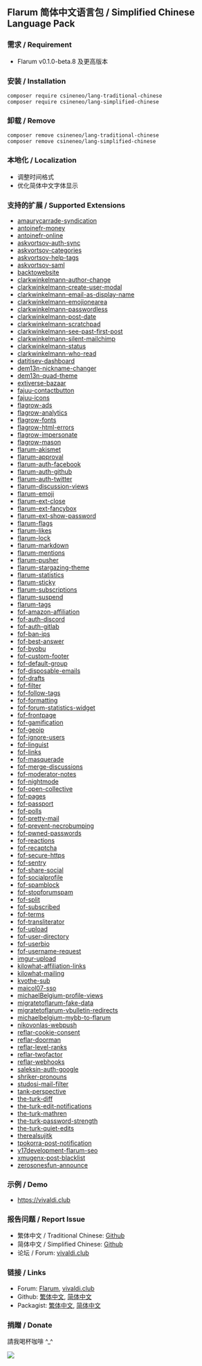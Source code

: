 ## Flarum 简体中文语言包 / Simplified Chinese Language Pack

### 需求 / Requirement
  - Flarum v0.1.0-beta.8 及更高版本


### 安装 / Installation
```
composer require csineneo/lang-traditional-chinese
composer require csineneo/lang-simplified-chinese
```

### 卸载 / Remove
```
composer remove csineneo/lang-traditional-chinese
composer remove csineneo/lang-simplified-chinese
```

### 本地化 / Localization
  - 调整时间格式
  - 优化简体中文字体显示

### 支持的扩展 / Supported Extensions
  - [amaurycarrade-syndication](https://discuss.flarum.org/d/4395)
  - [antoinefr-money](https://discuss.flarum.org/d/4699)
  - [antoinefr-online](https://discuss.flarum.org/d/8302)
  - [askvortsov-auth-sync](https://discuss.flarum.org/d/22759)
  - [askvortsov-categories](https://discuss.flarum.org/d/23184)
  - [askvortsov-help-tags](https://discuss.flarum.org/d/23004)
  - [askvortsov-saml](https://discuss.flarum.org/d/22757)
  - [backtowebsite](https://discuss.flarum.org/d/18285)
  - [clarkwinkelmann-author-change](https://discuss.flarum.org/d/21731)
  - [clarkwinkelmann-create-user-modal](https://discuss.flarum.org/d/22608)
  - [clarkwinkelmann-email-as-display-name](https://discuss.flarum.org/d/22603)
  - [clarkwinkelmann-emojionearea](https://discuss.flarum.org/d/4787)
  - [clarkwinkelmann-passwordless](https://discuss.flarum.org/d/22606)
  - [clarkwinkelmann-post-date](https://discuss.flarum.org/d/21247)
  - [clarkwinkelmann-scratchpad](https://discuss.flarum.org/d/23016)
  - [clarkwinkelmann-see-past-first-post](https://discuss.flarum.org/d/23077)
  - [clarkwinkelmann-silent-mailchimp](https://discuss.flarum.org/d/23079)
  - [clarkwinkelmann-status](https://discuss.flarum.org/d/21983)
  - [clarkwinkelmann-who-read](https://discuss.flarum.org/d/23066)
  - [datitisev-dashboard](https://discuss.flarum.org/d/2958)
  - [dem13n-nickname-changer](https://discuss.flarum.org/d/21238)
  - [dem13n-quad-theme](https://discuss.flarum.org/d/22618)
  - [extiverse-bazaar](https://discuss.flarum.org/d/5151)
  - [fajuu-contactbutton](https://discuss.flarum.org/d/18228)
  - [fajuu-icons](https://discuss.flarum.org/d/21401)
  - [flagrow-ads](https://discuss.flarum.org/d/4785)
  - [flagrow-analytics](https://discuss.flarum.org/d/1983)
  - [flagrow-fonts](https://discuss.flarum.org/d/6207)
  - [flagrow-html-errors](https://discuss.flarum.org/d/10784)
  - [flagrow-impersonate](https://discuss.flarum.org/d/9868)
  - [flagrow-mason](https://discuss.flarum.org/d/7028)
  - [flarum-akismet](https://github.com/flarum/akismet)
  - [flarum-approval](https://github.com/flarum/approval)
  - [flarum-auth-facebook](https://github.com/flarum/auth-facebook)
  - [flarum-auth-github](https://github.com/flarum/auth-github)
  - [flarum-auth-twitter](https://github.com/flarum/auth-twitter)
  - [flarum-discussion-views](https://discuss.flarum.org/d/7339)
  - [flarum-emoji](https://github.com/flarum/emoji)
  - [flarum-ext-close](https://discuss.flarum.org/d/21698)
  - [flarum-ext-fancybox](https://discuss.flarum.org/d/19535)
  - [flarum-ext-show-password](https://discuss.flarum.org/d/22727)
  - [flarum-flags](https://github.com/flarum/flags)
  - [flarum-likes](https://github.com/flarum/likes)
  - [flarum-lock](https://github.com/flarum/lock)
  - [flarum-markdown](https://github.com/flarum/markdown)
  - [flarum-mentions](https://github.com/flarum/mentions)
  - [flarum-pusher](https://github.com/flarum/pusher)
  - [flarum-stargazing-theme](https://discuss.flarum.org/d/22694)
  - [flarum-statistics](https://github.com/flarum/statistics)
  - [flarum-sticky](https://github.com/flarum/sticky)
  - [flarum-subscriptions](https://github.com/flarum/subscriptions)
  - [flarum-suspend](https://github.com/flarum/suspend)
  - [flarum-tags](https://github.com/flarum/tags)
  - [fof-amazon-affiliation](https://discuss.flarum.org/d/12389)
  - [fof-auth-discord](https://github.com/friendsOfFlarum/auth-discord)
  - [fof-auth-gitlab](https://discuss.flarum.org/d/20371)
  - [fof-ban-ips](https://discuss.flarum.org/d/20949)
  - [fof-best-answer](https://discuss.flarum.org/d/21894)
  - [fof-byobu](https://discuss.flarum.org/d/4762)
  - [fof-custom-footer](https://discuss.flarum.org/d/17774)
  - [fof-default-group](https://discuss.flarum.org/d/11714)
  - [fof-disposable-emails](https://discuss.flarum.org/d/20457)
  - [fof-drafts](https://discuss.flarum.org/d/20957)
  - [fof-filter](https://discuss.flarum.org/d/5131)
  - [fof-follow-tags](https://discuss.flarum.org/d/20525)
  - [fof-formatting](https://discuss.flarum.org/d/17770)
  - [fof-forum-statistics-widget](https://discuss.flarum.org/d/22380)
  - [fof-frontpage](https://discuss.flarum.org/d/19256)
  - [fof-gamification](https://discuss.flarum.org/d/20671)
  - [fof-geoip](https://discuss.flarum.org/d/21493)
  - [fof-ignore-users](https://discuss.flarum.org/d/20681)
  - [fof-linguist](https://discuss.flarum.org/d/7026)
  - [fof-links](https://discuss.flarum.org/d/18335)
  - [fof-masquerade](https://discuss.flarum.org/d/5791)
  - [fof-merge-discussions](https://discuss.flarum.org/d/19460)
  - [fof-moderator-notes](https://discuss.flarum.org/d/22925)
  - [fof-nightmode](https://discuss.flarum.org/d/21492)
  - [fof-open-collective](https://discuss.flarum.org/d/22256)
  - [fof-pages](https://discuss.flarum.org/d/18301)
  - [fof-passport](https://discuss.flarum.org/d/5203)
  - [fof-polls](https://discuss.flarum.org/d/20586)
  - [fof-pretty-mail](https://discuss.flarum.org/d/11178)
  - [fof-prevent-necrobumping](https://discuss.flarum.org/d/18312)
  - [fof-pwned-passwords](https://discuss.flarum.org/d/18348)
  - [fof-reactions](https://discuss.flarum.org/d/20655)
  - [fof-recaptcha](https://discuss.flarum.org/d/18399)
  - [fof-secure-https](https://discuss.flarum.org/d/17771)
  - [fof-sentry](https://discuss.flarum.org/d/18089)
  - [fof-share-social](https://discuss.flarum.org/d/20401)
  - [fof-socialprofile](https://discuss.flarum.org/d/18775)
  - [fof-spamblock](https://discuss.flarum.org/d/17772)
  - [fof-stopforumspam](https://discuss.flarum.org/d/17846)
  - [fof-split](https://discuss.flarum.org/d/1903)
  - [fof-subscribed](https://discuss.flarum.org/d/20917)
  - [fof-terms](https://discuss.flarum.org/d/11714)
  - [fof-transliterator](https://discuss.flarum.org/d/18074)
  - [fof-upload](https://discuss.flarum.org/d/4154)
  - [fof-user-directory](https://discuss.flarum.org/d/5682)
  - [fof-userbio](https://discuss.flarum.org/d/17775)
  - [fof-username-request](https://discuss.flarum.org/d/20956)
  - [imgur-upload](https://discuss.flarum.org/d/18491)
  - [kilowhat-affiliation-links](https://discuss.flarum.org/d/21833)
  - [kilowhat-mailing](https://discuss.flarum.org/d/20443)
  - [kvothe-sub](https://discuss.flarum.org/d/18812)
  - [maicol07-sso](https://discuss.flarum.org/d/21666)
  - [michaelBelgium-profile-views](https://discuss.flarum.org/d/7596)
  - [migratetoflarum-fake-data](https://discuss.flarum.org/d/21160)
  - [migratetoflarum-vbulletin-redirects](https://github.com/migratetoflarum/vbulletin-redirects)
  - [michaelbelgium-mybb-to-flarum](https://discuss.flarum.org/d/5506)
  - [nikovonlas-webpush](https://discuss.flarum.org/d/20784)
  - [reflar-cookie-consent](https://discuss.flarum.org/d/10395)
  - [reflar-doorman](https://discuss.flarum.org/d/17845)
  - [reflar-level-ranks](https://discuss.flarum.org/d/15052)
  - [reflar-twofactor](https://discuss.flarum.org/d/11006)
  - [reflar-webhooks](https://discuss.flarum.org/d/17812)
  - [saleksin-auth-google](https://discuss.flarum.org/d/18250)
  - [shriker-pronouns](https://discuss.flarum.org/d/21188)
  - [studosi-mail-filter](https://discuss.flarum.org/d/23132)
  - [tank-perspective](https://discuss.flarum.org/d/21784)
  - [the-turk-diff](https://discuss.flarum.org/d/22779)
  - [the-turk-edit-notifications](https://discuss.flarum.org/d/22896)
  - [the-turk-mathren](https://discuss.flarum.org/d/22439)
  - [the-turk-password-strength](https://discuss.flarum.org/d/22624)
  - [the-turk-quiet-edits](https://discuss.flarum.org/d/22916)
  - [therealsujitk](https://discuss.flarum.org/d/23101)
  - [tpokorra-post-notification](https://discuss.flarum.org/d/20750)
  - [v17development-flarum-seo](https://discuss.flarum.org/d/18316)
  - [xmugenx-post-blacklist](https://discuss.flarum.org/d/21750)
  - [zerosonesfun-announce](https://discuss.flarum.org/d/21651)

### 示例 / Demo
  - https://vivaldi.club 

### 报告问题 / Report Issue
  - 繁体中文 / Traditional Chinese: [Github](https://github.com/Csineneo/lang-traditional-chinese/issues)
  - 简体中文 / Simplified Chinese: [Github](https://github.com/Csineneo/lang-simplified-chinese/issues)
  - 论坛 / Forum: [vivaldi.club](https://vivaldi.club/t/flarum)

### 链接 / Links
  - Forum: [Flarum](https://discuss.flarum.org/d/17954), [vivaldi.club](https://vivaldi.club/d/8298)
  - Github: [繁体中文](https://github.com/Csineneo/lang-traditional-chinese), [简体中文](https://github.com/Csineneo/lang-simplified-chinese)
  - Packagist: [繁体中文](https://packagist.org/packages/csineneo/lang-traditional-chinese), [简体中文](https://packagist.org/packages/csineneo/lang-simplified-chinese)

### 捐贈 / Donate
請我喝杯咖啡 \^_\^

![](https://awk.tw/assets/images/reward.jpg)
